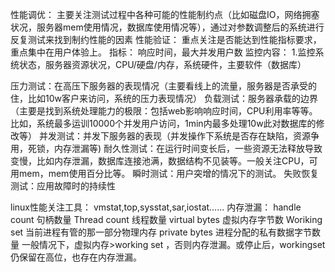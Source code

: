 性能调优：
    主要关注测试过程中各种可能的性能制约点（比如磁盘IO，网络拥塞状况，服务器mem使用情况，数据库使用情况等），通过对参数调整后的系统进行反复测试来找到制约性能的因素
性能验证：
    重点关注是否能达到性能指标要求，重点集中在用户体验上。
指标：
    响应时间，最大并发用户数
监控内容：
    1.监控系统状态，服务器资源状况，CPU/硬盘/内存，系统硬件，主要软件（数据库）
    
压力测试：在高压下服务器的表现情况（主要看线上的流量，服务器是否承受的住，比如10w客户来访问，系统的压力表现情况）
负载测试：服务器承载的边界（主要是找到系统处理能力的极限：包括web影响响应时间，CPU利用率等等。比如，系统最多运训10000个并发用户访问，1min内最多处理10w此对数据库的修改等）
并发测试：并发下服务器的表现（并发操作下系统是否存在缺陷，资源争用，死锁，内存泄漏等)
耐久性测试：在运行时间变长后，一些资源无法释放导致变慢，比如内存泄漏，数据库连接池满，数据结构不见装等。一般关注CPU，可用mem，mem使用百分比等。
瞬时测试：用户突增的情况下的测试。
失败恢复测试：应用故障时的持续性

linux性能关注工具：
vmstat,top,sysstat,sar,iostat……
内存泄漏：
    handle count 句柄数量
    Thread count 线程数量
    virtual bytes 虚拟内存字节数
    Woriking set 当前进程有管的那一部分物理内存
    private bytes 进程分配的私有数据字节数量
    一般情况下，虚拟内存>working set ，否则内存泄漏。或停止后，workingset 仍保留在高位，也存在内存泄漏。
    